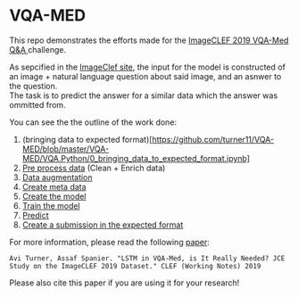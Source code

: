 # VQA-MED

This repo demonstrates the efforts made for the [ImageCLEF 2019 VQA-Med Q&A
](https://www.crowdai.org/challenges/imageclef-2019-vqa-med)  challenge.

As sepcified in the [ImageClef site](https://www.imageclef.org/2019/medical/vqa), the input for the model is constructed of an image + natural language question about said image, and an asnwer to the question.  
The task is to predict the answer for a similar data which the answer was ommitted from.  

You can see the the outline of the work done:  
1. (bringing data to expected format)[https://github.com/turner11/VQA-MED/blob/master/VQA-MED/VQA.Python/0_bringing_data_to_expected_format.ipynb]  
2. [Pre process data](https://github.com/turner11/VQA-MED/blob/master/VQA-MED/VQA.Python/1_pre_process_data.ipynb) (Clean + Enrich data)
3. [Data augmentation](https://github.com/turner11/VQA-MED/blob/master/VQA-MED/VQA.Python/1.5_data_augmentation.ipynb)
4. [Create meta data](https://github.com/turner11/VQA-MED/blob/master/VQA-MED/VQA.Python/2_create_meta_data.ipynb)
5. [Create the model](https://github.com/turner11/VQA-MED/blob/master/VQA-MED/VQA.Python/3_creating_model.ipynb)
6. [Train the model](https://github.com/turner11/VQA-MED/blob/master/VQA-MED/VQA.Python/4_training_model.ipynb)
7. [Predict](https://github.com/turner11/VQA-MED/blob/master/VQA-MED/VQA.Python/5_predicting.ipynb)
8. [Create a submission in the expected format](https://github.com/turner11/VQA-MED/blob/master/VQA-MED/VQA.Python/6_create_submission.ipynb)

For more information, please read the following [paper](http://ceur-ws.org/Vol-2380/paper_116.pdf):

`Avi Turner, Assaf Spanier. "LSTM in VQA-Med, is It Really Needed? JCE Study on the ImageCLEF 2019 Dataset." CLEF (Working Notes) 2019`

Please also cite this paper if you are using it for your research!


